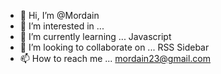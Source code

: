 - 👋 Hi, I’m @Mordain
- 👀 I’m interested in ... 
- 🌱 I’m currently learning ... Javascript
- 💞️ I’m looking to collaborate on ... RSS Sidebar
- 📫 How to reach me ... mordain23@gmail.com

<!---
Mordain/Mordain is a ✨ special ✨ repository because its `README.md` (this file) appears on your GitHub profile.
You can click the Preview link to take a look at your changes.
--->
